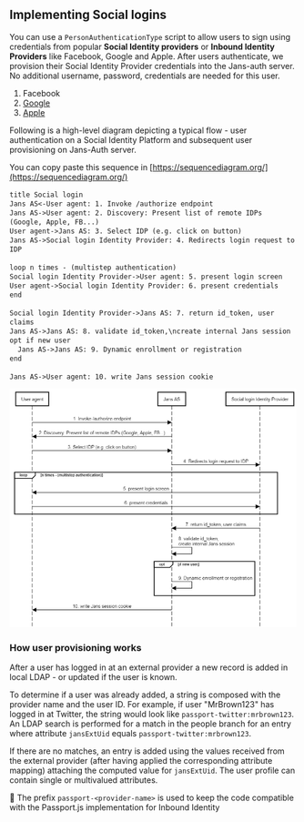 ## Implementing Social logins 
You can use a `PersonAuthenticationType` script to allow users to sign using credentials from popular **Social Identity providers** or **Inbound Identity Providers** like Facebook, Google and Apple. After users authenticate, we provision their Social Identity Provider credentials into the Jans-auth server. No additional username, password, credentials are needed for this user.
1. Facebook
2. [Google]()
3. [Apple]()

Following is a high-level diagram depicting a typical flow - user authentication on a Social Identity Platform and subsequent user provisioning on Jans-Auth server. 

You can copy paste this sequence in [https://sequencediagram.org/](https://sequencediagram.org/)
```
title Social login 
Jans AS<-User agent: 1. Invoke /authorize endpoint
Jans AS->User agent: 2. Discovery: Present list of remote IDPs (Google, Apple, FB...)
User agent->Jans AS: 3. Select IDP (e.g. click on button)
Jans AS->Social login Identity Provider: 4. Redirects login request to IDP

loop n times - (multistep authentication)
Social login Identity Provider->User agent: 5. present login screen
User agent->Social login Identity Provider: 6. present credentials
end

Social login Identity Provider->Jans AS: 7. return id_token, user claims
Jans AS->Jans AS: 8. validate id_token,\ncreate internal Jans session
opt if new user
  Jans AS->Jans AS: 9. Dynamic enrollment or registration
end

Jans AS->User agent: 10. write Jans session cookie
```
![Social Sign-In](https://github.com/JanssenProject/jans/blob/main/docs/assets/SocialSignIn.png)

### How user provisioning works

After a user has logged in at an external provider a new record is added in local LDAP - or updated if the user is known.

To determine if a user was already added, a string is composed with the provider name and the user ID. For example, if user "MrBrown123" has logged in at Twitter, the string would look like `passport-twitter:mrbrown123`. An LDAP search is performed for a match in the people branch for an entry where attribute `jansExtUid` equals `passport-twitter:mrbrown123`.

If there are no matches, an entry is added using the values received from the external provider (after having applied the corresponding attribute mapping) attaching the computed value for `jansExtUid`. The user profile can contain single or multivalued attributes.

📝 The prefix `passport-<provider-name>` is used to keep the code compatible with the Passport.js implementation for Inbound Identity
